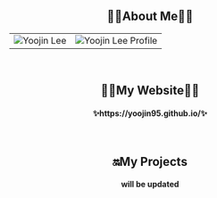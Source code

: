 <h2 align = "center">🐰🧡About Me🧡🐰<br/></h2>
<table>
      <tr>
            <td><img src="https://github.com/Yoojin95/Yoojin95/assets/139936425/89e26e1b-1e03-404e-9be0-19607207f1ea" alt="Yoojin Lee" /></td>
            <td><img src="https://github.com/Yoojin95/Yoojin95/assets/139936425/3a8c866d-6415-4a34-a70c-6c9b960a6e52" alt="Yoojin Lee Profile"/></td>
      </tr>
</table>

</br>

<h2 align = "center">👻💚My Website💚👻 <br/></h2>
<h4 align = "center", text-decoration-line: none>✨https://yoojin95.github.io/✨</h4>
</br>
                  
           
<h2 align = "center">🔛My Projects<br/></h2>
<h4 align = "center">will be updated</h4>



